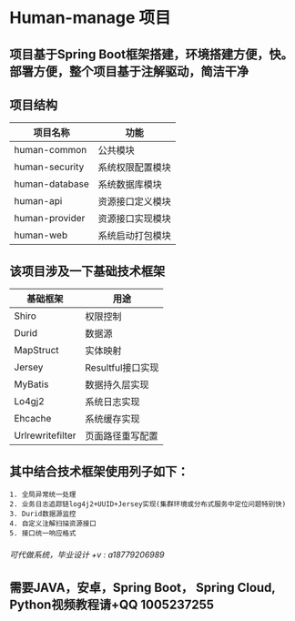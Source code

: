 # Human-manage 项目
## 项目基于Spring Boot框架搭建，环境搭建方便，快。部署方便，整个项目基于注解驱动，简洁干净

## 项目结构

项目名称     |     功能
-----------|-----------
human-common   | 公共模块
human-security | 系统权限配置模块
human-database | 系统数据库模块
human-api      | 资源接口定义模块
human-provider | 资源接口实现模块
human-web      | 系统启动打包模块

## 该项目涉及一下基础技术框架

基础框架    |      用途
-----------|--------------
Shiro      |    权限控制
Durid      |    数据源
MapStruct  |    实体映射
Jersey     |    Resultful接口实现
MyBatis    |    数据持久层实现
Lo4gj2     |    系统日志实现
Ehcache    |    系统缓存实现
Urlrewritefilter  |  页面路径重写配置


## 其中结合技术框架使用列子如下：


	1. 全局异常统一处理
	2. 业务日志追踪链log4j2+UUID+Jersey实现(集群环境或分布式服务中定位问题特别快)
	3. Durid数据源监控
	4. 自定义注解扫描资源接口
	5. 接口统一响应格式

###### 可代做系统，毕业设计 +v : a18779206989 
## 需要JAVA，安卓，Spring Boot， Spring Cloud, Python视频教程请+QQ 1005237255
